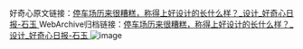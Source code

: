 好奇心原文链接：[停车场历来很糟糕，称得上好设计的长什么样？_设计_好奇心日报-石玉 ](https://www.qdaily.com/articles/10135.html)
WebArchive归档链接：[停车场历来很糟糕，称得上好设计的长什么样？_设计_好奇心日报-石玉 ](http://web.archive.org/web/20190623155706/https://www.qdaily.com/articles/10135.html)
![image](http://ww3.sinaimg.cn/large/007d5XDply1g3vv59ijv6j30u04w9ttt)